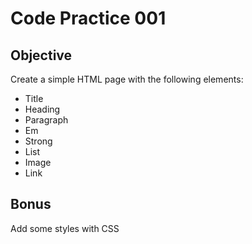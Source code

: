 # Code Practice 001

## Objective
Create a simple HTML page with the following elements:
- Title
- Heading
- Paragraph
- Em
- Strong
- List
- Image
- Link

## Bonus
Add some styles with CSS
